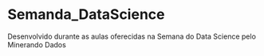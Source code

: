 # Semanda_DataScience
Desenvolvido durante as aulas oferecidas na Semana do Data Science pelo Minerando Dados
